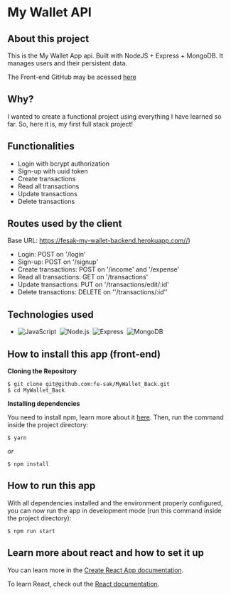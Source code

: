 # My Wallet API
 

## About this project

This is the My Wallet App api. Built with NodeJS + Express + MongoDB. It manages users and their persistent data.

The Front-end GitHub may be acessed [here](https://github.com/fe-sak/MyWallet_Front)

## Why?

I wanted to create a functional project using everything I have learned so far. So, here it is, my first full stack project!


## Functionalities

- Login with bcrypt authorization
- Sign-up with uuid token
- Create transactions
- Read all transactions
- Update transactions
- Delete transactions

## Routes used by the client
Base URL: https://fesak-my-wallet-backend.herokuapp.com//)

- Login: POST on '/login'
- Sign-up: POST on '/signup'
- Create transactions: POST on '/income' and '/expense'
- Read all transactions: GET on '/transactions'
- Update transactions: PUT on '/transactions/edit/:id'
- Delete transactions: DELETE on ''/transactions/:id''

## Technologies used

- ![JavaScript](https://img.shields.io/badge/-JavaScript-05122A?style=flat&logo=javascript)&nbsp;
![Node.js](https://img.shields.io/badge/-Node.js-05122A?style=flat&logo=node.js)&nbsp;
![Express](https://img.shields.io/badge/-Express-05122A?style=flat&logo=express)&nbsp;
![MongoDB](https://img.shields.io/badge/-MongoDB-05122A?style=flat&logo=MongoDB)


## How to install this app (front-end)

  **Cloning the Repository**

```
$ git clone git@github.com:fe-sak/MyWallet_Back.git
$ cd MyWallet_Back
```

**Installing dependencies**

You need to install npm, learn more about it [here](https://docs.npmjs.com/getting-started).
Then, run the command inside the project directory: 
```
$ yarn
```

_or_

```
$ npm install
```

## How to run this app

With all dependencies installed and the environment properly configured, you can now run the app in development mode (run this command inside the project directory):

```
$ npm run start
```

## Learn more about react and how to set it up

You can learn more in the [Create React App documentation](https://facebook.github.io/create-react-app/docs/getting-started).

To learn React, check out the [React documentation](https://reactjs.org/).
